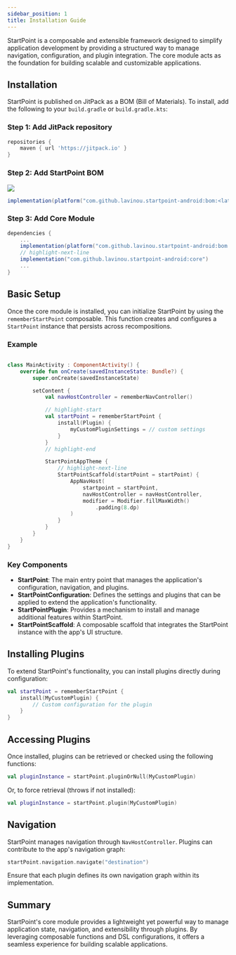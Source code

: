 ```yaml
---
sidebar_position: 1
title: Installation Guide
---
```

StartPoint is a composable and extensible framework designed to simplify application development by providing a structured way to manage navigation, configuration, and plugin integration. The core module acts as the foundation for building scalable and customizable applications.

## Installation

StartPoint is published on JitPack as a BOM (Bill of Materials). To install, add the following to your `build.gradle` or `build.gradle.kts`:

### Step 1: Add JitPack repository
```gradle
repositories {
    maven { url 'https://jitpack.io' }
}
```

### Step 2: Add StartPoint BOM
[![](https://jitpack.io/v/lavinou/startpoint-android.svg)](https://jitpack.io/#lavinou/startpoint-android)
```gradle
implementation(platform("com.github.lavinou.startpoint-android:bom:<latest-version>"))
```

### Step 3: Add Core Module
```gradle
dependencies {
    ...
    implementation(platform("com.github.lavinou.startpoint-android:bom:<latest-version>"))
    // highlight-next-line
    implementation("com.github.lavinou.startpoint-android:core")
    ...
}

```

## Basic Setup

Once the core module is installed, you can initialize StartPoint by using the `rememberStartPoint` composable. This function creates and configures a `StartPoint` instance that persists across recompositions.

### Example

```kotlin

class MainActivity : ComponentActivity() {
    override fun onCreate(savedInstanceState: Bundle?) {
        super.onCreate(savedInstanceState)

        setContent {
            val navHostController = rememberNavController()

            // highlight-start
            val startPoint = rememberStartPoint {
                install(Plugin) {
                    myCustomPluginSettings = // custom settings
                }
            }
            // highlight-end

            StartPointAppTheme {
                // highlight-next-line
                StartPointScaffold(startPoint = startPoint) {
                    AppNavHost(
                        startpoint = startPoint,
                        navHostController = navHostController,
                        modifier = Modifier.fillMaxWidth()
                            .padding(8.dp)
                    )
                }
            }
        }
    }
}
```

### Key Components

- **StartPoint**: The main entry point that manages the application's configuration, navigation, and plugins.
- **StartPointConfiguration**: Defines the settings and plugins that can be applied to extend the application's functionality.
- **StartPointPlugin**: Provides a mechanism to install and manage additional features within StartPoint.
- **StartPointScaffold**: A composable scaffold that integrates the StartPoint instance with the app's UI structure.

## Installing Plugins

To extend StartPoint's functionality, you can install plugins directly during configuration:

```kotlin
val startPoint = rememberStartPoint {
    install(MyCustomPlugin) {
        // Custom configuration for the plugin
    }
}
```

## Accessing Plugins

Once installed, plugins can be retrieved or checked using the following functions:

```kotlin
val pluginInstance = startPoint.pluginOrNull(MyCustomPlugin)
```

Or, to force retrieval (throws if not installed):

```kotlin
val pluginInstance = startPoint.plugin(MyCustomPlugin)
```

## Navigation

StartPoint manages navigation through `NavHostController`. Plugins can contribute to the app's navigation graph:

```kotlin
startPoint.navigation.navigate("destination")
```

Ensure that each plugin defines its own navigation graph within its implementation.

## Summary

StartPoint's core module provides a lightweight yet powerful way to manage application state, navigation, and extensibility through plugins. By leveraging composable functions and DSL configurations, it offers a seamless experience for building scalable applications.


